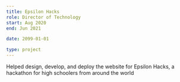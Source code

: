 ```yaml
---
title: Epsilon Hacks
role: Director of Technology
start: Aug 2020
end: Jun 2021

date: 2099-01-01

type: project
---
```


Helped design, develop, and deploy the website for Epsilon Hacks, a hackathon for high schoolers from around the world

